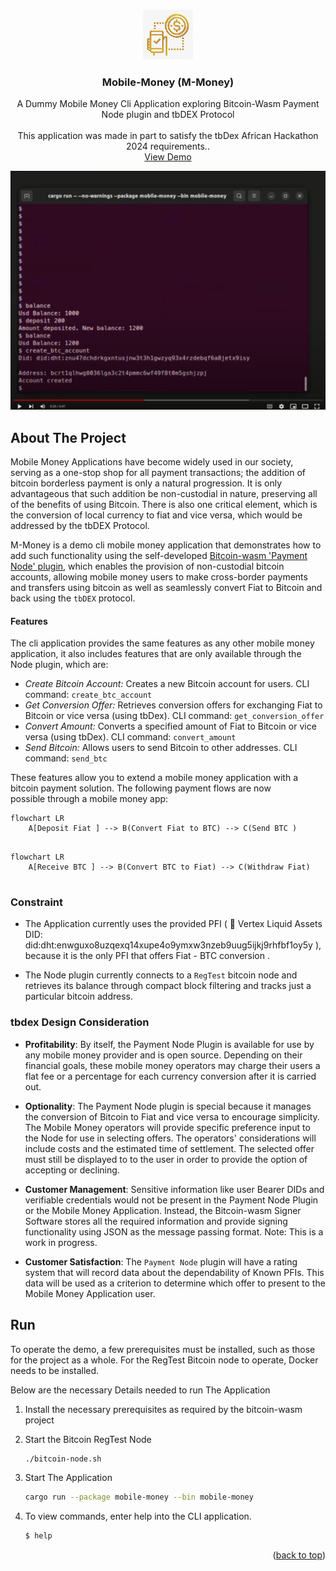 <a id="readme-top"></a>


<!-- PROJECT LOGO -->
<br />
<div align="center">
  <a href="/">
    <img src="images/mobile-money.png" alt="Logo" width="80" height="80">
  </a>

  <h3 align="center">Mobile-Money (M-Money)</h3>

  <p align="center">
    A Dummy Mobile Money Cli Application exploring Bitcoin-Wasm Payment Node plugin and tbDEX Protocol
    <br />
     <br />
    This application was made in part to satisfy the tbDex African Hackathon 2024 requirements.. 
    <br />
    <a href="https://drive.google.com/file/d/1khb6cEO5vPhXf4IVqJvdeWASrQrHdYT8/view?usp=sharing">View Demo</a>
  </p>
</div>


[![Watch the video](images/thumbnail.jpg)](https://youtu.be/M45dhTYDoVk)



<!-- ABOUT THE PROJECT -->
## About The Project

Mobile Money Applications have become widely used in our society, serving as a one-stop shop for all payment transactions; the addition of bitcoin borderless payment is only a natural progression. It is only advantageous that such addition be non-custodial in nature, preserving all of the benefits of using Bitcoin. There is also one critical element, which is the conversion of local currency to fiat and vice versa, which would be addressed by the tbDEX Protocol.  

M-Money is a demo cli mobile money application that demonstrates how to add such functionality using the self-developed [Bitcoin-wasm 'Payment Node' plugin](https://github.com/aruokhai/bitcoin-wasm), which enables the provision of non-custodial bitcoin accounts, allowing mobile money users to make cross-border payments and transfers using bitcoin as well as seamlessly convert Fiat to Bitcoin and back using the `tbDEX` protocol.

#### Features 

The cli application provides the same features as any other mobile money application, it also includes features that are only available through the Node plugin, which are:

* *Create Bitcoin Account:* Creates a new Bitcoin account for users. CLI command: `create_btc_account`
* *Get Conversion Offer:* Retrieves conversion offers for exchanging Fiat to Bitcoin or vice versa (using tbDex). CLI command: `get_conversion_offer`
* *Convert Amount:* Converts a specified amount of Fiat to Bitcoin or vice versa (using tbDex). CLI command: `convert_amount`
* *Send Bitcoin:* Allows users to send Bitcoin to other addresses. CLI command: `send_btc`

These features allow you to extend a mobile money application with a bitcoin payment solution. The following payment flows are now possible through a mobile money app:  

```mermaid
flowchart LR
    A[Deposit Fiat ] --> B(Convert Fiat to BTC) --> C(Send BTC )
    
```

```mermaid
flowchart LR
    A[Receive BTC ] --> B(Convert BTC to Fiat) --> C(Withdraw Fiat)
    
```

### Constraint

- The Application currently uses the provided PFI ( 
🏦 Vertex Liquid Assets DID: did:dht:enwguxo8uzqexq14xupe4o9ymxw3nzeb9uug5ijkj9rhfbf1oy5y ), because it is the only PFI that offers  Fiat - BTC conversion .

- The Node plugin currently connects to a `RegTest` bitcoin node and retrieves its balance through compact block filtering and tracks just a particular bitcoin address.

### tbdex Design Consideration

- __Profitability__: By itself, the Payment Node Plugin is available for use by any mobile money provider and is open source. Depending on their financial goals, these mobile money operators may charge their users a flat fee or a percentage for each currency conversion after it is carried out.

- __Optionality__: The Payment Node plugin is special because it manages the conversion of Bitcoin to Fiat and vice versa to encourage simplicity.  The Mobile Money operators will provide specific preference input to the Node for use in selecting offers. The operators' considerations will include costs and the estimated time of settlement.  The selected offer must still be displayed to to the user in order to provide the option of accepting or declining.

- __Customer Management__: Sensitive information like user Bearer DIDs and verifiable credentials would not be present in the Payment Node Plugin or the Mobile Money Application. Instead, the Bitcoin-wasm Signer Software stores all the required information and provide signing functionality using JSON as the message passing format. Note: This is a work in progress. 

- __Customer Satisfaction__: The `Payment Node` plugin will have a rating system that will record data about the dependability of Known PFIs. This data will be used as a criterion to determine which offer to present to the Mobile Money Application user.

## Run
To operate the demo, a few prerequisites must be installed, such as those for the project as a whole. For the RegTest Bitcoin node to operate, Docker needs to be installed.

Below are the necessary Details needed to run The Application 

1. Install the necessary prerequisites as required by the bitcoin-wasm project

2. Start the Bitcoin RegTest Node
   ```sh
   ./bitcoin-node.sh
   ```
3. Start The Application
   ```sh
   cargo run --package mobile-money --bin mobile-money 
   ```
4. To view commands, enter help into the CLI application.
   ```sh
   $ help
   ```


<p align="right">(<a href="#readme-top">back to top</a>)</p>


